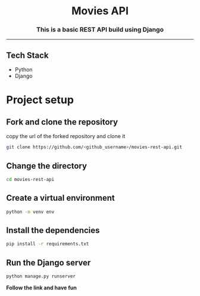 <h1 align=center>Movies API</h1>

<h3 align=center>This is a basic REST API build using Django</h3>

---
## Tech Stack
- Python
- Django

# Project setup

## Fork and clone the repository

copy the url of the forked repository and clone it

```bash 
git clone https://github.com/<github_username>/movies-rest-api.git
```
## Change the directory
```bash
cd movies-rest-api
```

## Create a virtual environment

```bash
python -m venv env
```

## Install the dependencies

```bash 
pip install -r requirements.txt
```
 ## Run the Django server
 
 ```bash 
 python manage.py runserver
 ```
 
<strong>Follow the link and have fun</strong>
